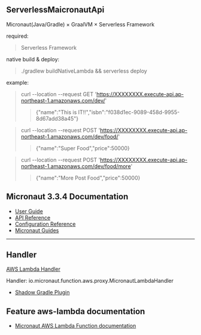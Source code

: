 ## ServerlessMaicronautApi
Micronaut(Java/Gradle) × GraalVM × Serverless Framework

required:
> Serverless Framework

native build & deploy:
>./gradlew buildNativeLambda && serverless deploy

example:
>curl --location --request GET 'https://XXXXXXXX.execute-api.ap-northeast-1.amazonaws.com/dev/'
>>{"name":"This is IT!!","isbn":"f038d1ec-9089-458d-9955-8d67add38a45"}

>curl --location --request POST 'https://XXXXXXXX.execute-api.ap-northeast-1.amazonaws.com/dev/food/'
>>{"name":"Super Food","price":50000}

>curl --location --request POST 'https://XXXXXXXX.execute-api.ap-northeast-1.amazonaws.com/dev/food/more'
>>{"name":"More Post Food","price":50000}

## Micronaut 3.3.4 Documentation

- [User Guide](https://docs.micronaut.io/3.3.4/guide/index.html)
- [API Reference](https://docs.micronaut.io/3.3.4/api/index.html)
- [Configuration Reference](https://docs.micronaut.io/3.3.4/guide/configurationreference.html)
- [Micronaut Guides](https://guides.micronaut.io/index.html)
---

## Handler

[AWS Lambda Handler](https://docs.aws.amazon.com/lambda/latest/dg/java-handler.html)

Handler: io.micronaut.function.aws.proxy.MicronautLambdaHandler


- [Shadow Gradle Plugin](https://plugins.gradle.org/plugin/com.github.johnrengelman.shadow)
## Feature aws-lambda documentation

- [Micronaut AWS Lambda Function documentation](https://micronaut-projects.github.io/micronaut-aws/latest/guide/index.html#lambda)


